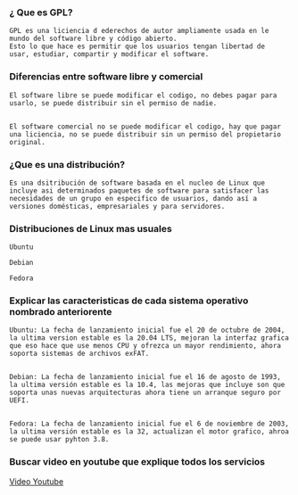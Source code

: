### ¿ Que es GPL?

    GPL es una liciencia d ederechos de autor ampliamente usada en le mundo del software libre y código abierto. 
    Esto lo que hace es permitir que los usuarios tengan libertad de  usar, estudiar, compartir y modificar el software. 

### Diferencias entre software libre y comercial


    El software libre se puede modificar el codigo, no debes pagar para usarlo, se puede distribuir sin el permiso de nadie.
    
    
    El software comercial no se puede modificar el codigo, hay que pagar una liciencia, no se puede distribuir sin un permiso del propietario original. 
    
### ¿Que es una distribución?  
    
    Es una dsitribución de software basada en el nucleo de Linux que incluye asi determinados paquetes de software para satisfacer las necesidades de un grupo en especifico de usuarios, dando así a versiones domésticas, empresariales y para servidores. 
    
    
### Distribuciones de Linux mas usuales


    Ubuntu
    
    Debian
    
    Fedora
    
    
### Explicar las caracteristicas de cada sistema operativo nombrado anteriorente


    Ubuntu: La fecha de lanzamiento inicial fue el 20 de octubre de 2004, la ultima version estable es la 20.04 LTS, mejoran la interfaz grafica que eso hace que use menos CPU y ofrezca un mayor rendimiento, ahora soporta sistemas de archivos exFAT.
    
    
    Debian: La fecha de lanzamiento inicial fue el 16 de agosto de 1993, la ultima versión estable es la 10.4, las mejoras que incluye son que soporta unas nuevas arquitecturas ahora tiene un arranque seguro por UEFI.
    
    
    Fedora: La fecha de lanzamiento inicial fue el 6 de noviembre de 2003, la ultima versión estable es la 32, actualizan el motor grafico, ahroa se puede usar pyhton 3.8.
    
    
### Buscar video en youtube que explique todos los servicios


[Video Youtube](https://www.youtube.com/watch?v=yNueTgK_5HY&ab_channel=IESAugust%C3%B3briga)
